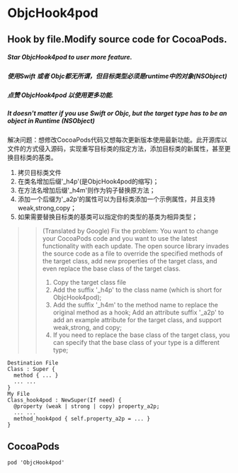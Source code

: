 # ObjcHook4pod
## Hook by file.Modify source code for CocoaPods. 
##### Star ObjcHook4pod to user more feature.
##### 使用Swift 或者 Objc都无所谓，但目标类型必须是runtime中的对象(NSObject)
##### 点赞 ObjcHook4pod 以使用更多功能.
##### It doesn't matter if you use Swift or Objc, but the target type has to be an object in Runtime (NSObject)


####
解决问题：想修改CocoaPods代码又想每次更新版本使用最新功能。此开源库以文件的方式侵入源码，实现重写目标类的指定方法，添加目标类的新属性，甚至更换目标类的基类。
1. 拷贝目标类文件
2. 在类名增加后缀'_h4p'(是ObjcHook4pod的缩写)；
3. 在方法名增加后缀'_h4m'则作为钩子替换原方法；
4. 添加一个后缀为'_a2p'的属性可以为目标类添加一个示例属性，并且支持weak,strong,copy；
5. 如果需要替换目标类的基类可以指定你的类型的基类为相异类型；
>> (Translated by Google)
Fix the problem: You want to change your CocoaPods code and you want to use the latest functionality with each update. The open source library invades the source code as a file to override the specified methods of the target class, add new properties of the target class, and even replace the base class of the target class.
>> 1. Copy the target class file
>> 2. Add the suffix '_h4p' to the class name (which is short for ObjcHook4pod);
>> 3. Add the suffix '_h4m' to the method name to replace the original method as a hook;
Add an attribute suffix '_a2p' to add an example attribute for the target class, and support weak,strong, and copy;
>> 5. If you need to replace the base class of the target class, you can specify that the base class of your type is a different type;

```  
Destination File
Class : Super {
  method { ... }
  ... ...
}
My File
Class_hook4pod : NewSuper(If need) {
  @property (weak | strong | copy) property_a2p;
  ... ...
  method_hook4pod { self.property_a2p = ... }
}
```
## CocoaPods
```
pod 'ObjcHook4pod'
```
